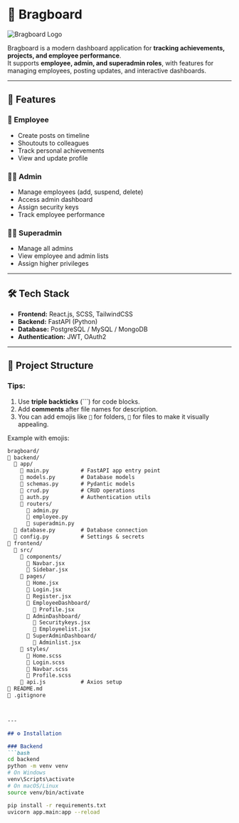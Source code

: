 # 🎯 Bragboard

![Bragboard Logo](https://png.pngtree.com/png-clipart/20220627/original/pngtree-letter-b-logo-design-vector-sign-business-card-templates-png-image_8209135.png)  

Bragboard is a modern dashboard application for **tracking achievements, projects, and employee performance**.  
It supports **employee, admin, and superadmin roles**, with features for managing employees, posting updates, and interactive dashboards.

---

## 🚀 Features

### 🌟 Employee
- Create posts on timeline  
- Shoutouts to colleagues  
- Track personal achievements  
- View and update profile  

### 👩‍💼 Admin
- Manage employees (add, suspend, delete)  
- Access admin dashboard  
- Assign security keys  
- Track employee performance  

### 🧑‍💻 Superadmin
- Manage all admins  
- View employee and admin lists  
- Assign higher privileges  

---

## 🛠 Tech Stack

- **Frontend:** React.js, SCSS, TailwindCSS  
- **Backend:** FastAPI (Python)  
- **Database:** PostgreSQL / MySQL / MongoDB  
- **Authentication:** JWT, OAuth2  

---

## 📁 Project Structure


### Tips:
1. Use **triple backticks** (\`\`\`) for code blocks.  
2. Add **comments** after file names for description.  
3. You can add emojis like `📂` for folders, `📄` for files to make it visually appealing.  

Example with emojis:

```markdown
bragboard/
📁 backend/
  📁 app/
    📄 main.py          # FastAPI app entry point
    📄 models.py        # Database models
    📄 schemas.py       # Pydantic models
    📄 crud.py          # CRUD operations
    📄 auth.py          # Authentication utils
    📁 routers/
      📄 admin.py
      📄 employee.py
      📄 superadmin.py
  📄 database.py        # Database connection
  📄 config.py          # Settings & secrets
📁 frontend/
  📁 src/
    📁 components/
      📄 Navbar.jsx
      📄 Sidebar.jsx
    📁 pages/
      📄 Home.jsx
      📄 Login.jsx
      📄 Register.jsx
      📁 EmployeeDashboard/
        📄 Profile.jsx
      📁 AdminDashboard/
        📄 Securitykeys.jsx
        📄 Employeelist.jsx
      📁 SuperAdminDashboard/
        📄 Adminlist.jsx
    📁 styles/
      📄 Home.scss
      📄 Login.scss
      📄 Navbar.scss
      📄 Profile.scss
    📄 api.js           # Axios setup
📄 README.md
📄 .gitignore



---

## ⚙️ Installation

### Backend
```bash
cd backend
python -m venv venv
# On Windows
venv\Scripts\activate
# On macOS/Linux
source venv/bin/activate

pip install -r requirements.txt
uvicorn app.main:app --reload
